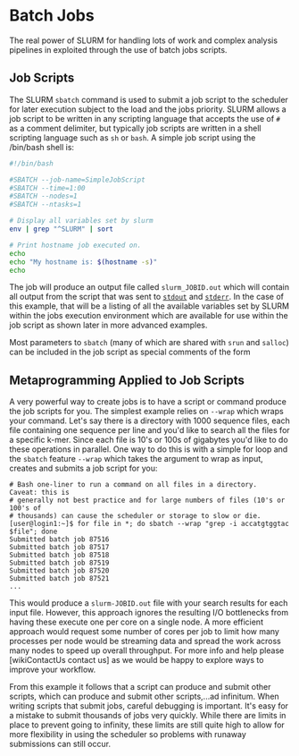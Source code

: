 # Batch Jobs

The real power of SLURM for handling lots of work and complex analysis
pipelines in exploited through the use of batch jobs scripts.

## Job Scripts

The SLURM `sbatch` command is used to submit a job script to the scheduler for
later execution subject to the load and the jobs priority. SLURM allows a job
script to be written in any scripting language that accepts the use of `#` as a
comment delimiter, but typically job scripts are written in a shell scripting
language such as `sh` or `bash`. A simple job script using the /bin/bash shell is:

```bash
#!/bin/bash

#SBATCH --job-name=SimpleJobScript
#SBATCH --time=1:00
#SBATCH --nodes=1
#SBATCH --ntasks=1

# Display all variables set by slurm
env | grep "^SLURM" | sort

# Print hostname job executed on.
echo
echo "My hostname is: $(hostname -s)"
echo
```


The job will produce an output file called `slurm_JOBID.out` which will contain
all output from the script that was sent to
[`stdout`](http://en.wikipedia.org/wiki/Standard_streams#Standard_output_.28stdout.29) and
[`stderr`](http://en.wikipedia.org/wiki/Standard_streams#Standard_error_.28stderr.29). 
In the case of this example, that will be a listing of all the
available variables set by SLURM within the jobs execution environment which
are available for use within the job script as shown later in more advanced
examples.

Most parameters to `sbatch` (many of which are shared with `srun` and `salloc`)
can be included in the job script as special comments of the form

## Metaprogramming Applied to Job Scripts

A very powerful way to create jobs is to have a script or command produce the
job scripts for you. The simplest example relies on `--wrap` which wraps your
command. Let's say there is a directory with 1000 sequence files, each
file containing one sequence per line and you'd like to search all the files
for a specific k-mer. Since each file is 10's or 100s of gigabytes you'd like
to do these operations in parallel. One way to do this is with a simple for loop
and the `sbatch` feature `--wrap` which takes the argument to wrap as input,
creates and submits a job script for you:

```console
# Bash one-liner to run a command on all files in a directory.  Caveat: this is
# generally not best practice and for large numbers of files (10's or 100's of 
# thousands) can cause the scheduler or storage to slow or die. 
[user@login1:~]$ for file in *; do sbatch --wrap "grep -i accatgtggtac $file"; done
Submitted batch job 87516
Submitted batch job 87517
Submitted batch job 87518
Submitted batch job 87519
Submitted batch job 87520
Submitted batch job 87521
...
```

This would produce a `slurm-JOBID.out` file with your search results for each
input file. However, this approach ignores the resulting I/O bottlenecks from
having these execute one per core on a single node. A more efficient approach
would request some number of cores per job to limit how many processes per node
would be streaming data and spread the work across many nodes to speed up
overall throughput. For more info and help please [wikiContactUs contact us] as
we would be happy to explore ways to improve your workflow.

From this example it follows that a script can produce and submit other
scripts, which can produce and submit other scripts,...ad infinitum. When
writing scripts that submit jobs, careful debugging is important. It's easy for
a mistake to submit thousands of jobs very quickly. While there are limits in
place to prevent going to infinity, these limits are still quite high to allow
for more flexibility in using the scheduler so problems with runaway
submissions can still occur.


